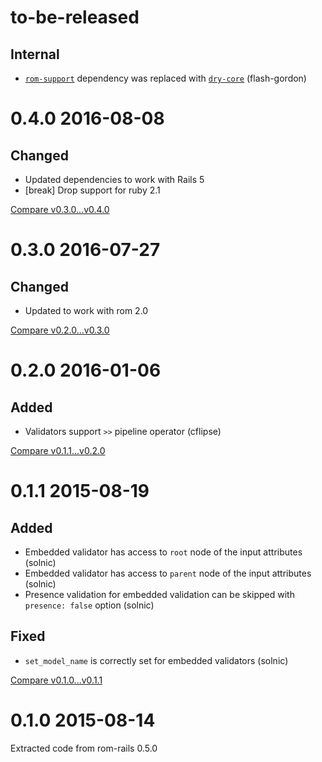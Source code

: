 # to-be-released

## Internal

* [`rom-support`](https://github.com/rom-rb/rom-support) dependency was replaced with [`dry-core`](https://github.com/rom-rb/rom-model) (flash-gordon)

# 0.4.0 2016-08-08

## Changed

* Updated dependencies to work with Rails 5
* [break] Drop support for ruby 2.1

[Compare v0.3.0...v0.4.0](https://github.com/rom-rb/rom-model/compare/v0.3.0...v0.4.0)

# 0.3.0 2016-07-27

## Changed

* Updated to work with rom 2.0

[Compare v0.2.0...v0.3.0](https://github.com/rom-rb/rom-model/compare/v0.2.0...v0.3.0)

# 0.2.0 2016-01-06

## Added

* Validators support `>>` pipeline operator (cflipse)

[Compare v0.1.1...v0.2.0](https://github.com/rom-rb/rom-model/compare/v0.1.1...v0.2.0)

# 0.1.1 2015-08-19

## Added

- Embedded validator has access to `root` node of the input attributes (solnic)
- Embedded validator has access to `parent` node of the input attributes (solnic)
- Presence validation for embedded validation can be skipped with `presence: false` option (solnic)

## Fixed

- `set_model_name` is correctly set for embedded validators (solnic)

[Compare v0.1.0...v0.1.1](https://github.com/rom-rb/rom-model/compare/v0.1.0...v0.1.1)

# 0.1.0 2015-08-14

Extracted code from rom-rails 0.5.0
